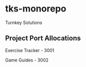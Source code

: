 # tks-monorepo

Turnkey Solutions

## Project Port Allocations

Exercise Tracker - 3001

Game Guides - 3002
